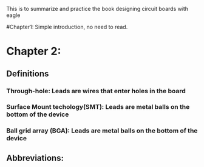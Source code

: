 This is to summarize and practice the book designing circuit boards with eagle

#Chapter1: Simple introduction, no need to read.
# Chapter 2:

## Definitions
  ### Through-hole: Leads are wires that enter holes in the board
  ### Surface Mount techology(SMT): Leads are metal balls on the bottom of the device
  ### Ball grid array (BGA): Leads are metal balls on the bottom of the device
  
## Abbreviations:
  
  

